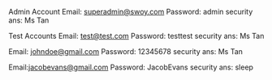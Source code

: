 Admin Account
Email: superadmin@swoy.com
Password: admin
security ans: Ms Tan

Test Accounts
Email: test@test.com
Password: testtest
security ans: Ms Tan

Email: johndoe@gmail.com
Password: 12345678
security ans: Ms Tan

Email:jacobevans@gmail.com
Password: JacobEvans
security ans: sleep
